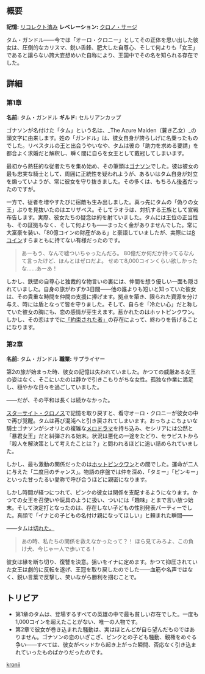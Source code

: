 <!-- title: タム・ガンドル -->
<!-- quote: これは単に、まだ早すぎるのだ。 -->
<!-- chapters: -1 -->
<!-- images: (タムの第1章プロフィール), (タムの第2章プロフィール #1), (タムの第2章プロフィール #2), (レベレーションを使うタム), ("Monster" MVのタム), (リコレクション - オーロ・クロニー), (第2章エンディングのタム) -->
<!-- model: false -->

## 概要

**記憶:** [リコレクト済み](https://youtu.be/qV7dgz75vVo?si=0-9CnAZpmqpDPNnO)
**レベレーション:** [クロノ・サージ](#entry:chrono-surge-entry)

タム・ガンドル――今では「オーロ・クロニー」としてその正体を思い出した彼女は、圧倒的なカリスマ、鋭い舌鋒、肥大した自尊心、そして何よりも「女王」であると譲らない誇大妄想めいた自称により、王国中でその名を知られる存在でした。

## 詳細

### 第1章

**名前:** タム・ガンドル
**ギルド:** セルリアンカップ

ゴナソンが名付けた「タム」という名は、\_The Azure Maiden（蒼き乙女）\_の頭文字に由来します。姓の「ガンドル」は、彼女自身が誇らしげに名乗ったものでした。リベスタルの[王](#entry:outsider-entry)と出会うやいなや、タムは彼の「助力を求める要請」を都合よく求婚だと解釈し、瞬く間に自らを女王として戴冠してしまいます。

最初から熱狂的な従者たちを集め始め、その筆頭は[ゴナソン](#entry:gigi-entry)でした。彼は彼女の最も忠実な騎士として、周囲に正統性を疑われようが、あるいはタム自身が対立を煽っていようが、常に彼女を守り抜きました。その多くは、もちろん[後者](https://www.youtube.com/live/zgiooha0m4?feature=shared&t=9013)だったのですが。

一方で、従者を増やすたびに宿敵も生み出しました。真っ先にタムの「偽りの女王」ぶりを見抜いたのはエリザベス。そしてラオラは、対抗する王族として宣戦布告します。実際、彼女たちの疑念は的を射ていました。タムには王位の正当性も、その証拠もなく、そして何よりも――まったく金がありませんでした。常に大富豪を装い、「80億コインの財産がある」と豪語していましたが、実際には[8コイン](https://www.youtube.com/live/JcRcTRedS_8?feature=shared&t=4242)すらまともに持てない有様だったのです。

> あーもう、なんで嘘ついちゃったんだろ。
> 80億だか何だか持ってるなんて言ったけど、ほんとはゼロだよ。
> せめて8,000コインくらい欲しかったな……あーあ！

しかし、鉄壁の自尊心と独裁的な物言いの裏には、仲間を想う優しい一面も隠されていました。自身の旅がわずか3日間――他の誰よりも短いと知っていた彼女は、その貴重な時間を仲間の支援に捧げます。拠点を築き、限られた資源を分け与え、時には盾となって皆を守りました。そして、自らを「冷たい心」だと称していた彼女の胸にも、恋の感情が芽生えます。惹かれたのはホットピンクワン。しかし、その恋はすでに[「約束された者」](https://www.youtube.com/live/fIGfh8GmKY8?feature=shared&t=8234)の存在によって、終わりを告げることになります。

### 第2章

**名前:** タム・ガンドル
**職業:** サプライヤー

第2の旅が始まった時、彼女の記憶は失われていました。かつての威厳ある女王の姿はなく、そこにいたのは静かで引きこもりがちな女性。孤独な作業に満足し、穏やかな日々を過ごしていました。

――だが、その平和は長くは続かなかった。

[スターサイト・クロノス](#entry:star-site-chronos-entry)で記憶を取り戻すと、看守オーロ・クロニーが彼女の中で再び覚醒。タムは再び混沌へと引き戻されてしまいます。おっちょこちょいな騎士ゴナソンがシオリとの複雑な[メロドラマ](https://www.youtube.com/live/YVyeKQ-6Ka8?si=vXgt9AUn-I4rIQ5o&t=11385)を持ち込み、セシリアには公然と「暴君女王」だと糾弾される始末。状況は悪化の一途をたどり、セラピストから「殺人を解決策として考えたことは？」と問われるほどに追い詰められていました。

しかし、最も激動の関係だったのは[ホットピンクワン](#entry:irys-entry)との間でした。運命が二人に与えた「二度目のチャンス」。物語の序盤では仲を深め、「タミー」「ピンキー」といった甘ったるい愛称で呼び合うほどに親密になります。

しかし時間が経つにつれて、ピンクの彼女は関係を支配するようになります。かつての女王を召使いや玩具のように扱い、ついには「趣味」とまで言い放つ始末。そして決定打となったのは、存在しない子どもの性別発表パーティーでした。真顔で「イナとの子どもの名付け親になってほしい」と頼まれた瞬間――

――タムは[切れた。](#entry:hot-pink-one-collapse-entry)

> あの時、私たちの関係を救えなかったって？！
> ほら見てみろよ、この負け犬、今じゃ一人で歩いてる！

彼女は縁を断ち切り、復讐を決意。狙いをイナに定めます。かつて抑圧されていた女王は劇的に反転を遂げ、王冠を取り戻したのでした――血筋や名声ではなく、鋭い言葉で反撃し、笑いながら勝利を掴むことで。

## トリビア

- 第1章のタムは、登場するすべての英雄の中で最も貧しい存在でした。一度も1,000コインを超えたことがない、唯一の人物です。
- 第2章で彼女が巻き込まれた騒動は、実はほとんどが自ら望んだものではありません。ゴナソンの恋のいざこざ、ピンクとの子ども騒動、親権をめぐる争い――すべては、彼女がベッドから起き上がった瞬間、否応なく引き込まれていったものばかりだったのです。

[kronii](#easter:easter-kronii)
